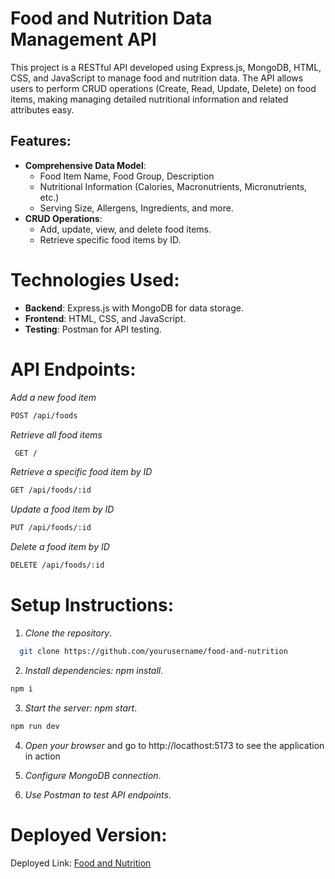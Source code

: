 # Food and Nutrition Data Management API

This project is a RESTful API developed using Express.js, MongoDB, HTML, CSS, and JavaScript to manage food and nutrition data. The API allows users to perform CRUD operations (Create, Read, Update, Delete) on food items, making managing detailed nutritional information and related attributes easy.

##  Features:

- **Comprehensive Data Model**:
  - Food Item Name, Food Group, Description
  - Nutritional Information (Calories, Macronutrients, Micronutrients, etc.)
  - Serving Size, Allergens, Ingredients, and more.
- **CRUD Operations**:
  - Add, update, view, and delete food items.
  - Retrieve specific food items by ID.
# Technologies Used:
- **Backend**: Express.js with MongoDB for data storage.
- **Frontend**: HTML, CSS, and JavaScript.
- **Testing**: Postman for API testing.
#  API Endpoints:


 *Add a new food item*
```bash
POST /api/foods
```
  *Retrieve all food items*
``` bash
 GET /
```
 *Retrieve a specific food item by ID*
```bash
GET /api/foods/:id
```
 *Update a food item by ID*
```bash
PUT /api/foods/:id
```
 *Delete a food item by ID*
```bash
DELETE /api/foods/:id
```


# Setup Instructions:
1. *Clone the repository*.
```bash
  git clone https://github.com/yourusername/food-and-nutrition
```
2. *Install dependencies: npm install*.
```bash
npm i
```
3. *Start the server: npm start*.
```bash
npm run dev
```
4. *Open your browser* and go to http://locathost:5173 to see the application in action

5. *Configure MongoDB connection*.

6. *Use Postman to test API endpoints*.
  
# Deployed Version:
  Deployed Link: [Food and Nutrition](https://athul64.github.io/food-and-nutrition/)
